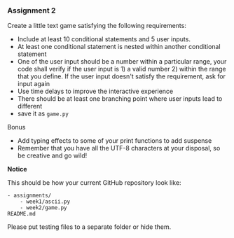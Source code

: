 ### Assignment 2 

Create a little text game satisfying the following requirements:
- Include at least 10 conditional statements and 5 user inputs. 
- At least one conditional statement is nested within another conditional statement
- One of the user input should be a number within a particular range, your code shall verify if the user input is 1) a valid number 2) within the range that you define. If the user input doesn't satisfy the requirement, ask for input again
- Use time delays to improve the interactive experience
- There should be at least one branching point where user inputs lead to different 
- save it as `game.py`

Bonus
- Add typing effects to some of your print functions to add suspense
- Remember that you have all the UTF-8 characters at your disposal, so be creative and go wild!

**Notice**

This should be how your current GitHub repository look like:
```
- assignments/
    - week1/ascii.py
    - week2/game.py
README.md
```
Please put testing files to a separate folder or hide them.